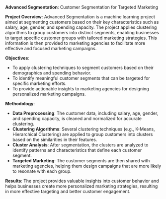 **Advanced Segmentation**: Customer Segmentation for Targeted Marketing

**Project Overview**: Advanced Segmentation is a machine learning project aimed at segmenting customers based on their key characteristics such as salary, age, gender, and spending capacity. The project applies clustering algorithms to group customers into distinct segments, enabling businesses to target specific customer groups with tailored marketing strategies. This information is then provided to marketing agencies to facilitate more effective and focused marketing campaigns.

**Objectives**:
- To apply clustering techniques to segment customers based on their demographics and spending behavior.
- To identify meaningful customer segments that can be targeted for specific marketing efforts.
- To provide actionable insights to marketing agencies for designing personalized marketing campaigns.

**Methodology**:
- **Data Preprocessing**: The customer data, including salary, age, gender, and spending capacity, is cleaned and normalized for accurate clustering.
- **Clustering Algorithms**: Several clustering techniques (e.g., K-Means, Hierarchical Clustering) are applied to group customers into clusters based on the similarities in their features.
- **Cluster Analysis**: After segmentation, the clusters are analyzed to identify patterns and characteristics that define each customer segment.
- **Targeted Marketing**: The customer segments are then shared with marketing agencies, helping them design campaigns that are more likely to resonate with each group.

**Results**: The project provides valuable insights into customer behavior and helps businesses create more personalized marketing strategies, resulting in more effective targeting and better customer engagement.
